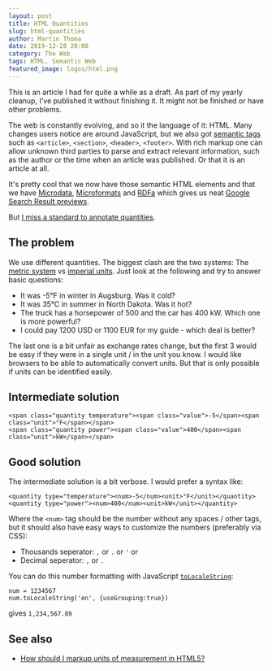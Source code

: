 ```yaml
---
layout: post
title: HTML Quantities
slug: html-quantities
author: Martin Thoma
date: 2019-12-28 20:00
category: The Web
tags: HTML, Semantic Web
featured_image: logos/html.png
---
```

<div class="info">This is an article I had for quite a while as a draft. As part of my yearly cleanup, I've published it without finishing it. It might not be finished or have other problems.</div>

The web is constantly evolving, and so it the language of it: HTML. Many
changes users notice are around JavaScript, but we also got [semantic tags](https://www.w3schools.com/html/html5_semantic_elements.asp) such
as `<article>`, `<section>`, `<header>`, `<footer>`. With rich markup one can
allow unknown third parties to parse and extract relevant information, such
as the author or the time when an article was published. Or that it is an
article at all.

It's pretty cool that we now have those semantic HTML elements and that we have
<a href="https://developer.mozilla.org/en-US/docs/Web/HTML/Microdata">Microdata</a>, <a href="https://developer.mozilla.org/en-US/docs/Web/HTML/microformats">Microformats</a> and <a href="https://en.wikipedia.org/wiki/RDFa">RDFa</a>
which gives us neat <a href="https://developers.google.com/search/docs/guides/intro-structured-data">Google Search Result previews</a>.

But [I miss a standard to annotate quantities](https://stackoverflow.com/q/53097575/562769).


## The problem

We use different quantities. The biggest clash are the two systems: The [metric system](https://en.wikipedia.org/wiki/Metric_system) vs [imperial units](https://en.wikipedia.org/wiki/Imperial_units). Just look at the following and try to answer basic questions:

* It was -5°F in winter in Augsburg. Was it cold?
* It was 35°C in summer in North Dakota. Was it hot?
* The truck has a horsepower of 500 and the car has 400 kW. Which one is more powerful?
* I could pay 1200 USD or 1100 EUR for my guide - which deal is better?

The last one is a bit unfair as exchange rates change, but the first 3 would be
easy if they were in a single unit / in the unit you know. I would like
browsers to be able to automatically convert units. But that is only possible
if units can be identified easily.


## Intermediate solution

```
<span class="quantity temperature"><span class="value">-5</span><span class="unit">°F</span></span>
<span class="quantity power"><span class="value">400</span><span class="unit">kW</span></span>
```


## Good solution

The intermediate solution is a bit verbose. I would prefer a syntax like:

```
<quantity type="temperature"><num>-5</num><unit>°F</unit></quantity>
<quantity type="power"><num>400</num><unit>kW</unit></quantity>
```

Where the `<num>` tag should be the number without any spaces / other tags, but
it should also have easy ways to customize the numbers (preferably via CSS):

* Thousands seperator: `,` or `.` or `'` or ` `
* Decimal seperator: `,` or `.`

You can do this number formatting with JavaScript [`toLocaleString`](https://developer.mozilla.org/en-US/docs/Web/JavaScript/Reference/Global_Objects/Number/toLocaleString):

```
num = 1234567
num.toLocaleString('en', {useGrouping:true})
```

gives `1,234,567.89`


## See also

* [How should I markup units of measurement in HTML5?](https://stackoverflow.com/q/15566636/562769)
